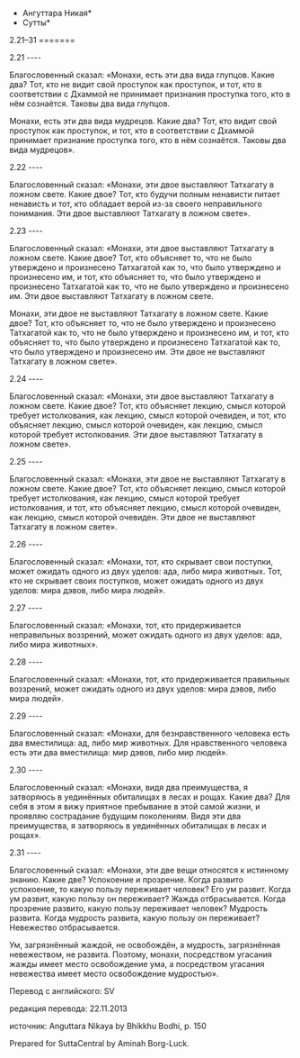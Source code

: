 * Ангуттара Никая*
* Сутты*

2\.21–31
\=\=\=\=\=\=\=

2\.21
\-\-\-\-

Благословенный сказал: «Монахи, есть эти два вида глупцов\. Какие два? Тот, кто не видит свой проступок как проступок, и тот, кто в соответствии с Дхаммой не принимает признания проступка того, кто в нём сознаётся\. Таковы два вида глупцов\.

Монахи, есть эти два вида мудрецов\. Какие два? Тот, кто видит свой проступок как проступок, и тот, кто в соответствии с Дхаммой принимает признание проступка того, кто в нём сознаётся\. Таковы два вида мудрецов»\.

2\.22
\-\-\-\-

Благословенный сказал: «Монахи, эти двое выставляют Татхагату в ложном свете\. Какие двое? Тот, кто будучи полным ненависти питает ненависть и тот, кто обладает верой из\-за своего неправильного понимания\. Эти двое выставляют Татхагату в ложном свете»\.

2\.23
\-\-\-\-

Благословенный сказал: «Монахи, эти двое выставляют Татхагату в ложном свете\. Какие двое? Тот, кто объясняет то, что не было утверждено и произнесено Татхагатой как то, что было утверждено и произнесено им, и тот, кто объясняет то, что было утверждено и произнесено Татхагатой как то, что не было утверждено и произнесено им\. Эти двое выставляют Татхагату в ложном свете\.

Монахи, эти двое не выставляют Татхагату в ложном свете\. Какие двое? Тот, кто объясняет то, что не было утверждено и произнесено Татхагатой как то, что не было утверждено и произнесено им, и тот, кто объясняет то, что было утверждено и произнесено Татхагатой как то, что было утверждено и произнесено им\. Эти двое не выставляют Татхагату в ложном свете»\.

2\.24
\-\-\-\-

Благословенный сказал: «Монахи, эти двое выставляют Татхагату в ложном свете\. Какие двое? Тот, кто объясняет лекцию, смысл которой требует истолкования, как лекцию, смысл которой очевиден, и тот, кто объясняет лекцию, смысл которой очевиден, как лекцию, смысл которой требует истолкования\. Эти двое выставляют Татхагату в ложном свете»\.

2\.25
\-\-\-\-

Благословенный сказал: «Монахи, эти двое не выставляют Татхагату в ложном свете\. Какие двое? Тот, кто объясняет лекцию, смысл которой требует истолкования, как лекцию, смысл которой требует истолкования, и тот, кто объясняет лекцию, смысл которой очевиден, как лекцию, смысл которой очевиден\. Эти двое не выставляют Татхагату в ложном свете»\.

2\.26
\-\-\-\-

Благословенный сказал: «Монахи, тот, кто скрывает свои поступки, может ожидать одного из двух уделов: ада, либо мира животных\. Тот, кто не скрывает своих поступков, может ожидать одного из двух уделов: мира дэвов, либо мира людей»\.

2\.27
\-\-\-\-

Благословенный сказал: «Монахи, тот, кто придерживается неправильных воззрений, может ожидать одного из двух уделов: ада, либо мира животных»\.

2\.28
\-\-\-\-

Благословенный сказал: «Монахи, тот, кто придерживается правильных воззрений, может ожидать одного из двух уделов: мира дэвов, либо мира людей»\.

2\.29
\-\-\-\-

Благословенный сказал: «Монахи, для безнравственного человека есть два вместилища: ад, либо мир животных\. Для нравственного человека есть эти два вместилища: мир дэвов, либо мир людей»\.

2\.30
\-\-\-\-

Благословенный сказал: «Монахи, видя два преимущества, я затворяюсь в уединённых обиталищах в лесах и рощах\. Какие два? Для себя в этом я вижу приятное пребывание в этой самой жизни, и проявляю сострадание будущим поколениям\. Видя эти два преимущества, я затворяюсь в уединённых обиталищах в лесах и рощах»\.

2\.31
\-\-\-\-

Благословенный сказал: «Монахи, эти две вещи относятся к истинному знанию\. Какие две? Успокоение и прозрение\. Когда развито успокоение, то какую пользу переживает человек? Его ум развит\. Когда ум развит, какую пользу он переживает? Жажда отбрасывается\. Когда прозрение развито, какую пользу переживает человек? Мудрость развита\. Когда мудрость развита, какую пользу он переживает? Невежество отбрасывается\.

Ум, загрязнённый жаждой, не освобождён, а мудрость, загрязнённая невежеством, не развита\. Поэтому, монахи, посредством угасания жажды имеет место освобождение ума, а посредством угасания невежества имеет место освобождение мудростью»\.

Перевод с английского: SV

редакция перевода: 22\.11\.2013

источник: Anguttara Nikaya by Bhikkhu Bodhi, p\. 150

Prepared for SuttaCentral by Aminah Borg\-Luck\.